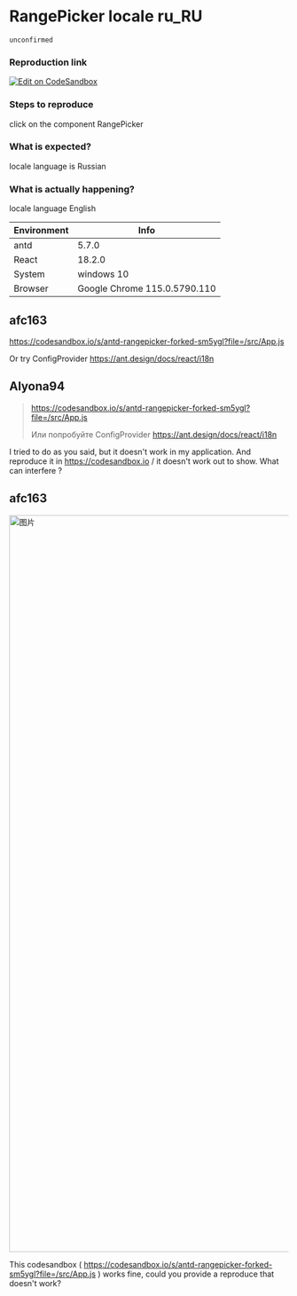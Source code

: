 # RangePicker locale ru_RU

`unconfirmed`

### Reproduction link

[![Edit on CodeSandbox](https://codesandbox.io/static/img/play-codesandbox.svg)](https://codesandbox.io/s/antd-rangepicker-qp4lmy)

### Steps to reproduce

click on the component RangePicker

### What is expected?

locale language is Russian

### What is actually happening?

locale language English

| Environment | Info                         |
| ----------- | ---------------------------- |
| antd        | 5.7.0                        |
| React       | 18.2.0                       |
| System      | windows 10                   |
| Browser     | Google Chrome 115.0.5790.110 |

<!-- generated by ant-design-issue-helper. DO NOT REMOVE -->

## afc163

https://codesandbox.io/s/antd-rangepicker-forked-sm5ygl?file=/src/App.js

Or try ConfigProvider https://ant.design/docs/react/i18n

## Alyona94

> https://codesandbox.io/s/antd-rangepicker-forked-sm5ygl?file=/src/App.js
>
> Или попробуйте ConfigProvider https://ant.design/docs/react/i18n

I tried to do as you said, but it doesn't work in my application. And reproduce it in https://codesandbox.io / it doesn't work out to show. What can interfere ?

## afc163

<img width="1329" alt="图片" src="https://github.com/ant-design/ant-design/assets/507615/a10266f9-1733-4e10-b817-2c68808c10cb">

This codesandbox ( https://codesandbox.io/s/antd-rangepicker-forked-sm5ygl?file=/src/App.js ) works fine, could you provide a reproduce that doesn't work?
